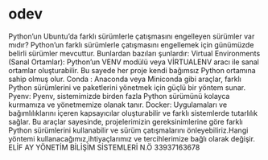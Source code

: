 # odev
Python’un Ubuntu’da farklı sürümlerle çatışmasını engelleyen sürümler var mıdır? 
Python’un farklı sürümlerle çatışmasını engellemek için günümüzde belirli sürümler mevcuttur. Bunlardan bazıları şunlardır:
Virtual Environments (Sanal Ortamlar): Python’un VENV modülü veya VİRTUALENV aracı ile sanal ortamlar oluşturabilir. Bu sayede her proje kendi bağımsız Python ortamına sahip olmuş olur.
Conda : Anaconda veya Miniconda gibi araçlar, farklı Python sürümlerini ve paketlerini yönetmek için güçlü bir yöntem sunar.
Pyenv: Pyenv, sistemimizde  birden fazla Python sürümünü kolayca kurmamıza ve yönetmemize olanak tanır. 
Docker: Uygulamaları ve bağımlılıklarını içeren kapsayıcılar oluşturabilir ve farklı sistemlerde tutarlılık sağlar.
Bu araçlar sayesinde, projelerimizin gereksinimlerine göre farklı Python sürümlerini kullanabilir ve sürüm çatışmalarını önleyebiliriz.Hangi yöntemi kullanacağımız,ihtiyaçlarımız ve tercihlerimize bağlı olarak değişir.
ELİF AY YÖNETİM BİLİŞİM SİSTEMLERİ N.Ö 33937163678
